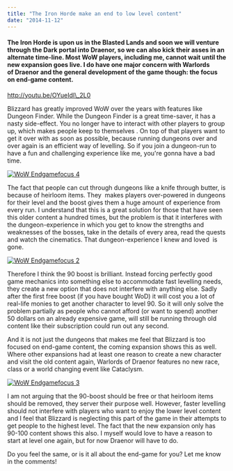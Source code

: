 ```yaml
---
title: "The Iron Horde make an end to low level content"
date: "2014-11-12"
---
```


#### The Iron Horde is upon us in the Blasted Lands and soon we will venture through the Dark portal into Draenor, so we can also kick their asses in an alternate time-line. Most WoW players, including me, cannot wait until the new expansion goes live. I do have one major concern with Warlords of Draenor and the general development of the game though: the focus on end-game content.

http://youtu.be/OYueIdI\_2L0

Blizzard has greatly improved WoW over the years with features like Dungeon Finder. While the Dungeon Finder is a great time-saver, it has a nasty side-effect. You no longer have to interact with other players to group up, which makes people keep to themselves . On top of that players want to get it over with as soon as possible, because running dungeons over and over again is an efficient way of levelling. So if you join a dungeon-run to have a fun and challenging experience like me, you're gonna have a bad time.

[![WoW Endgamefocus 4](images/WoW-Endgamefocus-4.jpg)](http://www.legenddiaries.com/wp-content/uploads/2014/11/WoW-Endgamefocus-4.jpg)

The fact that people can cut through dungeons like a knife through butter, is because of heirloom items. They  makes players over-powered in dungeons for their level and the boost gives them a huge amount of experience from every run. I understand that this is a great solution for those that have seen this older content a hundred times, but the problem is that it interferes with the dungeon-experience in which you get to know the strengths and weaknesses of the bosses, take in the details of every area, read the quests and watch the cinematics. That dungeon-experience I knew and loved  is gone.

[![WoW Endgamefocus 2](images/WoW-Endgamefocus-2.jpg)](http://www.legenddiaries.com/wp-content/uploads/2014/11/WoW-Endgamefocus-2.jpg)

Therefore I think the 90 boost is brilliant. Instead forcing perfectly good game mechanics into something else to accommodate fast levelling needs, they create a new option that does not interfere with anything else. Sadly after the first free boost (if you have bought WoD) it will cost you a lot of real-life monies to get another character to level 90. So it will only solve the problem partially as people who cannot afford (or want to spend) another 50 dollars on an already expensive game, will still be running through old content like their subscription could run out any second.

And it is not just the dungeons that makes me feel that Blizzard is too focused on end-game content, the coming expansion shows this as well. Where other expansions had at least one reason to create a new character and visit the old content again, Warlords of Draenor features no new race, class or a world changing event like Cataclysm.

[![WoW Endgamefocus 3](images/WoW-Endgamefocus-3.jpg)](http://www.legenddiaries.com/wp-content/uploads/2014/11/WoW-Endgamefocus-3.jpg)

I am not arguing that the 90-boost should be free or that heirloom items should be removed, they server their purpose well. However, faster levelling should not interfere with players who want to enjoy the lower level content and I feel that Blizzard is neglecting this part of the game in their attempts to get people to the highest level. The fact that the new expansion only has 90-100 content shows this also. I myself would love to have a reason to start at level one again, but for now Draenor will have to do.

Do you feel the same, or is it all about the end-game for you? Let me know in the comments!
